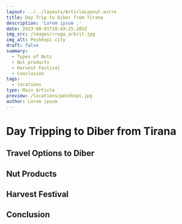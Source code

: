 ```yaml
---
layout: ../../layouts/ArticleLayout.astro
title: Day Trip to Diber from Tirana
description: 'Lorem ipsum .'
date: 2023-08-01T18:43:25.205Z
img_src: /images/rruga_arbrit.jpg
img_alt: Peshkopi city
draft: false
summary:
  - Types of Nuts
  - Nut products
  - Harvest Festival
  - Conclusion
tags:
  - locations
type: Main Article
preview: /locations/peshkopi.jpg
author: Lorem ipsum
---
```


# Day Tripping to Diber from Tirana

## Travel Options to Diber

## Nut Products

## Harvest Festival

## Conclusion
